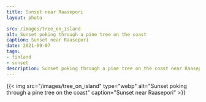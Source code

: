 ```yaml
---
title: Sunset near Raasepori
layout: photo

src: /images/tree_on_island
alt: Sunset poking through a pine tree on the coast
caption: Sunset near Raasepori
date: 2021-09-07
tags:
- finland
- sunset
description: Sunset poking through a pine tree on the coast near Raasepori, Finland.
---
```


{{< img src="/images/tree_on_island" type="webp" alt="Sunset poking through a pine tree on the coast" caption="Sunset near Raasepori" >}}
